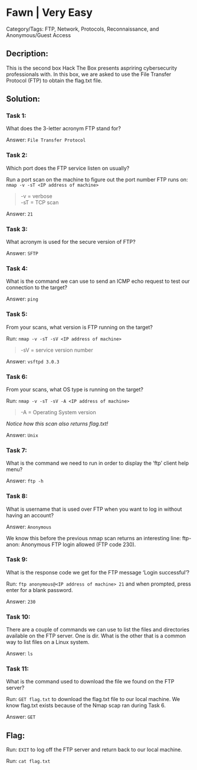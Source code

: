 # Fawn | Very Easy
Category/Tags: FTP, Network, Protocols, Reconnaissance, and Anonymous/Guest Access

## Decription:
This is the second box Hack The Box presents aspriring cybersecurity professionals with. In this box, we are asked to use the File Transfer Protocol (FTP) to obtain the flag.txt file.

## Solution:
### **Task 1:**
What does the 3-letter acronym FTP stand for?

Answer: `File Transfer Protocol`

### **Task 2:**
Which port does the FTP service listen on usually?

Run a port scan on the machine to figure out the port number FTP runs on: `nmap -v -sT <IP address of machine>`<br>
>-v = verbose<br>
>-sT = TCP scan<br>

Answer: `21`

### **Task 3:**
What acronym is used for the secure version of FTP?

Answer: `SFTP`

### **Task 4:**
What is the command we can use to send an ICMP echo request to test our connection to the target?

Answer: `ping`

### **Task 5:**
From your scans, what version is FTP running on the target?

Run: `nmap -v -sT -sV <IP address of machine>`<br>
>-sV = service version number<br>

Answer: `vsftpd 3.0.3`

### **Task 6:**
From your scans, what OS type is running on the target?

Run: `nmap -v -sT -sV -A <IP address of machine>`<br>
>-A = Operating System version<br>

*Notice how this scan also returns flag.txt!*

Answer: `Unix`

### **Task 7:**
What is the command we need to run in order to display the ‘ftp’ client help menu?

Answer: `ftp -h`

### **Task 8:**
What is username that is used over FTP when you want to log in without having an account?

Answer: `Anonymous`

We know this before the previous nmap scan returns an interesting line: ftp-anon: Anonymous FTP login allowed (FTP code 230).

### **Task 9:**
What is the response code we get for the FTP message ‘Login successful’?

Run: `ftp anonymous@<IP address of machine> 21` and when prompted, press enter for a blank password.

Answer: `230`

### **Task 10:**
There are a couple of commands we can use to list the files and directories available on the FTP server. One is dir. What is the other that is a common way to list files on a Linux system.

Answer: `ls`

### **Task 11:**
What is the command used to download the file we found on the FTP server?

Run: `GET flag.txt` to download the flag.txt file to our local machine. We know flag.txt exists because of the Nmap scap ran during Task 6.

Answer: `GET`

## **Flag:**
Run: `EXIT` to log off the FTP server and return back to our local machine.

Run: `cat flag.txt`
